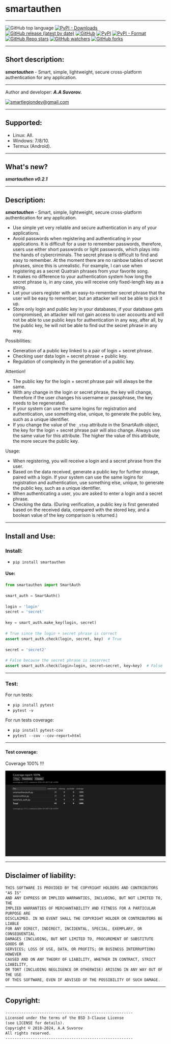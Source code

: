 # smartauthen

***


![GitHub top language](https://img.shields.io/github/languages/top/smartlegionlab/smartauthen)
[![PyPI - Downloads](https://img.shields.io/pypi/dm/smartauthen?label=pypi%20downloads)](https://pypi.org/project/smartauthen/)
[![GitHub release (latest by date)](https://img.shields.io/github/v/release/smartlegionlab/smartauthen)](https://github.com/smartlegionlab/smartauthen/)
[![GitHub](https://img.shields.io/github/license/smartlegionlab/smartauthen)](https://github.com/smartlegionlab/smartauthen/blob/master/LICENSE)
[![PyPI](https://img.shields.io/pypi/v/smartauthen)](https://pypi.org/project/smartauthen)
[![PyPI - Format](https://img.shields.io/pypi/format/smartauthen)](https://pypi.org/project/smartauthen)
[![GitHub Repo stars](https://img.shields.io/github/stars/smartlegionlab/smartauthen?style=social)](https://github.com/smartlegionlab/smartauthen/)
[![GitHub watchers](https://img.shields.io/github/watchers/smartlegionlab/smartauthen?style=social)](https://github.com/smartlegionlab/smartauthen/)
[![GitHub forks](https://img.shields.io/github/forks/smartlegionlab/smartauthen?style=social)](https://github.com/smartlegionlab/smartauthen/)

***

## Short description:

___smartauthen___ - Smart, simple, lightweight, secure cross-platform authentication for any application.

***

Author and developer: ___A.A Suvorov.___

[![smartlegiondev@gmail.com](https://img.shields.io/static/v1?label=email&message=smartlegiondev@gmail.com&color=blue)](mailto:smartlegiondev@gmail.com)

***

## Supported:

- Linux: All.
- Windows: 7/8/10.
- Termux (Android).

***

## What's new?

___smartauthen v0.2.1___

***

## Description:

___smartauthen___ - Smart, simple, lightweight, secure cross-platform authentication for any application.

- Use simple yet very reliable and secure authentication in any of your applications. 
- Avoid passwords when registering and authenticating in your applications. It is difficult for a user to remember passwords,
therefore, users use either short passwords or light passwords, which plays into the hands of cybercriminals.
The secret phrase is difficult to find and easy to remember. At the moment there are no rainbow tables of secret phrases,
since this is unrealistic. For example, I can use when registering as a secret
Quatrain phrases from your favorite song. 
- It makes no difference to your authentication system how long the secret phrase is, in any case, you will receive only
fixed-length key as a string. 
- Let your users register with an easy-to-remember secret phrase that the user
will be easy to remember, but an attacker will not be able to pick it up. 
- Store only login and public key in your databases,
if your database gets compromised,
an attacker will not gain access to user accounts
and will not be able to use public keys for authentication in any way,
after all, by the public key, he will not be able to find out the secret phrase in any way. 

Possibilities: 

- Generation of a public key linked to a pair of login + secret phrase. 
- Checking user data login + secret phrase + public key.
- Regulation of complexity in the generation of a public key.

Attention! 

- The public key for the login + secret phrase pair will always be the same.
- With any change in the login or secret phrase, the key will change, therefore
if the user changes his username or passphrase, the key needs to be regenerated.
- If your system can use the same logins for registration and authentication,
use something else, unique, to generate the public key, such as a unique identifier.
- If you change the value of the `_step` attribute in the SmartAuth object, the key for the login + secret phrase pair will also change. 
Always use the same value for this attribute. The higher the value of this attribute, the more secure the public key. 


Usage:

- When registering, you will receive a login and a secret phrase from the user.
- Based on the data received, generate a public key for further storage, paired with a login.
If your system can use the same logins for registration and authentication,
use something else, unique, to generate the public key, such as a unique identifier. 
- When authenticating a user, you are asked to enter a login and a secret phrase.
- Checking the data. 
(During verification, a public key is first generated based on the received data, 
compared with the stored key, and a boolean value of the key comparison is returned.) 

***

## Install and Use:

### Install:

- `pip install smartauthen`

#### Use:

```python
from smartauthen import SmartAuth

smart_auth = SmartAuth()

login = 'login'
secret = 'secret'

key = smart_auth.make_key(login, secret)

# True since the login + secret phrase is correct
assert smart_auth.check(login, secret, key)  # True

secret = 'secret2'

# False because the secret phrase is incorrect
assert smart_auth.check(login=login, secret=secret, key=key)  # False

```

***

### Test:
For run tests:

- `pip install pytest`
- `pytest -v`

For run tests coverage:

- `pip install pytest-cov`
- `pytest --cov --cov-report=html`

***

#### Test coverage:

Coverage 100% !!!

![coverage img](https://github.com/smartlegionlab/smartauth/raw/master/data/images/smartauthen.png)


***

## Disclaimer of liability:

    THIS SOFTWARE IS PROVIDED BY THE COPYRIGHT HOLDERS AND CONTRIBUTORS "AS IS"
    AND ANY EXPRESS OR IMPLIED WARRANTIES, INCLUDING, BUT NOT LIMITED TO, THE
    IMPLIED WARRANTIES OF MERCHANTABILITY AND FITNESS FOR A PARTICULAR PURPOSE ARE
    DISCLAIMED. IN NO EVENT SHALL THE COPYRIGHT HOLDER OR CONTRIBUTORS BE LIABLE
    FOR ANY DIRECT, INDIRECT, INCIDENTAL, SPECIAL, EXEMPLARY, OR CONSEQUENTIAL
    DAMAGES (INCLUDING, BUT NOT LIMITED TO, PROCUREMENT OF SUBSTITUTE GOODS OR
    SERVICES; LOSS OF USE, DATA, OR PROFITS; OR BUSINESS INTERRUPTION) HOWEVER
    CAUSED AND ON ANY THEORY OF LIABILITY, WHETHER IN CONTRACT, STRICT LIABILITY,
    OR TORT (INCLUDING NEGLIGENCE OR OTHERWISE) ARISING IN ANY WAY OUT OF THE USE
    OF THIS SOFTWARE, EVEN IF ADVISED OF THE POSSIBILITY OF SUCH DAMAGE.

***

## Copyright:
    --------------------------------------------------------
    Licensed under the terms of the BSD 3-Clause License
    (see LICENSE for details).
    Copyright © 2018-2024, A.A Suvorov
    All rights reserved.
    --------------------------------------------------------
